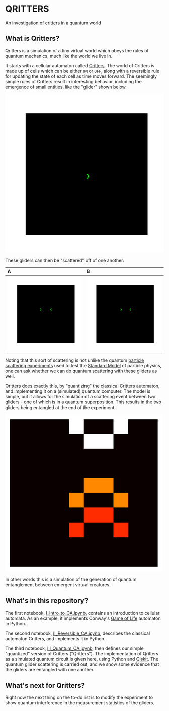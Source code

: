 # QRITTERS
An investigation of critters in a quantum world

## What is Qritters?
Qritters is a simulation of a tiny virtual world which obeys the rules of quantum mechanics, much like the world we live in. 

It starts with a cellular automaton called [Critters](https://en.wikipedia.org/wiki/Critters_(cellular_automaton)). The world of Critters is made up of cells which can be either `ON` or `OFF`, along with a reversible rule for updating the state of each cell as time moves forward. The seemingly simple rules of Critters result in interesting behavior, including the emergence of small entities, like the "glider" shown below.

![glider](img/glider.gif)

These gliders can then be "scattered" off of one another:

A | B
:- | :- 
![glider_scattering_1](img/glider_scattering_1.gif) | ![glider_scattering_2](img/glider_scattering_2.gif)

Noting that this sort of scattering is not unlike the quantum [particle scattering experiments](https://en.wikipedia.org/wiki/Scattering) used to test the [Standard Model](https://en.wikipedia.org/wiki/Standard_Model) of particle physics, one can ask whether we can do quantum scattering with these gliders as well.

Qritters does exactly this, by "quantizing" the classical Critters automaton, and implementing it on a (simulated) quantum computer. The model is simple, but it allows for the simulation of a scattering event between two gliders - one of which is in a quantum superposition. This results in the two gliders being entangled at the end of the experiment.

![quantum superposition scattering](img/quantum_superposition_no_bar.gif) 

In other words this is a simulation of the generation of quantum entanglement between emergent virtual creatures.

## What's in this repository?
The first notebook, [I_Intro_to_CA.ipynb](I_Intro_to_CA.ipynb), contains an introduction to cellular automata. As an example, it implements Conway's [Game of Life](https://en.wikipedia.org/wiki/Conway%27s_Game_of_Life) automaton in Python.

The second notebook, [II_Reversible_CA.ipynb](II_Reversible_CA.ipynb), describes the classical automaton Critters, and implements it in Python.

The third notebook, [III_Quantum_CA.ipynb](III_Quantum_CA.ipynb), then defines our simple "quantized" version of Critters ("Qritters"). The implementation of Qritters as a simulated quantum circuit is given here, using Python and [Qiskit](https://qiskit.org). The quantum glider scattering is carried out, and we show some evidence that the gliders are entangled with one another.

## What's next for Qritters?
Right now the next thing on the to-do list is to modify the experiment to show quantum interference in the measurement statistics of the gliders.